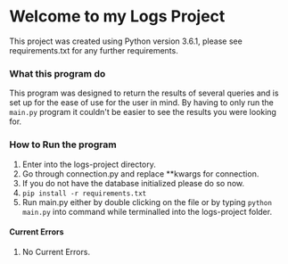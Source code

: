 # Welcome to my Logs Project

This project was created using Python version 3.6.1, please see requirements.txt for any further requirements.

### What this program do
This program was designed to return the results of several queries and is set up for the ease of use for the user in 
mind. By having to only run the ```main.py``` program it couldn't be easier to see the results you were looking for.


### How to Run the program

1. Enter into the logs-project directory.
2. Go through connection.py and replace **kwargs for connection.
3. If you do not have the database initialized please do so now.
4. ```pip install -r requirements.txt```
5. Run main.py either by double clicking on the file or by typing ```python main.py``` into command while terminalled
into the logs-project folder.

#### Current Errors

1. No Current Errors.